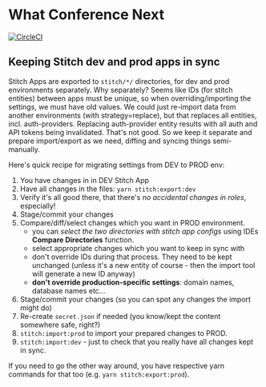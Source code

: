# What Conference Next
[![CircleCI](https://circleci.com/gh/ryzy/what-conference-next.svg?style=svg)](https://circleci.com/gh/ryzy/what-conference-next)

## Keeping Stitch dev and prod apps in sync

Stitch Apps are exported to `stitch/*/` directories, for dev and prod
environments separately. Why separately? Seems like IDs (for stitch
entities) between apps must be unique, so when overriding/importing
the settings, we must have old values. We could just re-import data
from another environments (with strategy=replace), but that replaces
all entities, incl. auth-providers. Replacing auth-provider entity
results with all auth and API tokens being invalidated. That's not good.
So we keep it separate and prepare import/export as we need, diffing
and syncing things semi-manually.

Here's quick recipe for migrating settings from DEV to PROD env:

1. You have changes in in DEV Stitch App
2. Have all changes in the files: `yarn stitch:export:dev`
3. Verify it's all good there, that there's _no accidental 
   changes in roles_, especially!
4. Stage/commit your changes
3. Compare/diff/select changes which you want in PROD environment.
   * you can *select the two directories with stitch app configs*
     using IDEs **Compare Directories** function.
   * select appropriate changes which you want to keep in sync
     with
   * don't override IDs during that process. They need to be kept 
     unchanged (unless it's a new entity of course - then the 
     import tool will generate a new ID anyway)
   * **don't override production-specific settings**: domain names,
     database names etc...
4. Stage/commit your changes (so you can spot any changes the import
   might do)
5. Re-create `secret.json` if needed (you know/kept the content
   somewhere safe, right?)
6. `stitch:import:prod` to import your prepared changes to PROD.
7. `stitch:import:dev` - just to check that you really have all
   changes kept in sync.

If you need to go the other way around, you have respective 
yarn commands for that too (e.g. `yarn stitch:export:prod`).
